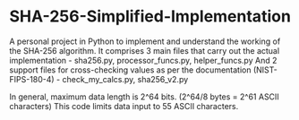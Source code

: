 # SHA-256-Simplified-Implementation

A personal project in Python to implement and understand the working of the SHA-256 algorithm.
It comprises 3 main files that carry out the actual implementation - sha256.py, processor_funcs.py, helper_funcs.py
And 2 support files for cross-checking values as per the documentation (NIST-FIPS-180-4) - check_my_calcs.py, sha256_v2.py


In general, maximum data length is 2^64 bits. (2^64/8 bytes = 2^61 ASCII characters)
This code limits data input to 55 ASCII characters.
